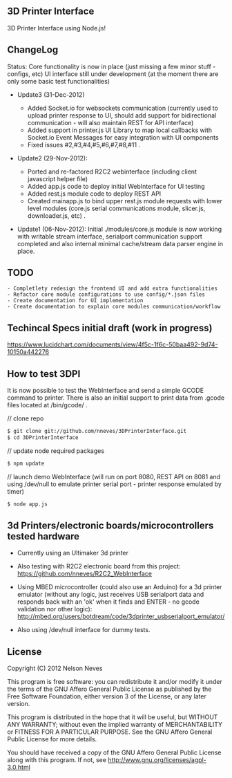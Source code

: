 3D Printer Interface
--------------------

3D Printer Interface using Node.js!

ChangeLog
---------
Status: Core functionality is now in place (just missing a few minor stuff - configs, etc)
UI interface still under development (at the moment there are only some basic test functionalities)

* Update3 (31-Dec-2012)
    - Added Socket.io for websockets communication (currently used to upload printer response to UI, should add support for bidirectional communication - will also maintain REST for API interface)
    - Added support in printer.js UI Library to map local callbacks with Socket.io Event Messages for easy integration with UI components
    - Fixed issues #2,#3,#4,#5,#6,#7,#8,#11
.

* Update2 (29-Nov-2012): 
    - Ported and re-factored R2C2 webinterface (including client javascript helper file)
    - Added app.js code to deploy initial WebInterface for UI testing
    - Added rest.js module code to deploy REST API
    - Created mainapp.js to bind upper rest.js module requests with lower level modules (core.js serial communications module, slicer.js, downloader.js, etc)
.

* Update1 (06-Nov-2012): 
Initial ./modules/core.js module is now working with writable stream interface, serialport communication support completed and also internal minimal cache/stream data parser engine in place.

TODO
----
    - Completlety redesign the frontend UI and add extra functionalities
    - Refactor core module configurations to use config/*.json files
    - Create documentation for UI implementation
    - Create documentation to explain core modules communication/workflow

Techincal Specs initial draft (work in progress)
-----------------------------
https://www.lucidchart.com/documents/view/4f5c-1f6c-50baa492-9d74-10150a442276

How to test 3DPI
----------------

It is now possible to test the WebInterface and send a simple GCODE command to printer. There is also an initial support to print data from .gcode files located at /bin/gcode/ .

// clone repo
```bash
$ git clone git://github.com/nneves/3DPrinterInterface.git
$ cd 3DPrinterInterface
```

// update node required packages
```bash
$ npm update
```

// launch demo WebInterface (will run on port 8080, REST API on 8081 and using /dev/null to emulate printer serial port - printer response emulated by timer)
```bash
$ node app.js
```

3d Printers/electronic boards/microcontrollers tested hardware
----------------------
* Currently using an Ultimaker 3d printer

* Also testing with R2C2 electronic board from this project: https://github.com/nneves/R2C2_WebInterface

* Using MBED microcontroller (could also use an Arduino) for a 3d printer emulator (without any logic, just receives USB serialport data and responds back with an 'ok' when it finds and ENTER - no gcode validation nor other logic):
http://mbed.org/users/botdream/code/3dprinter_usbserialport_emulator/

* Also using /dev/null interface for dummy tests.

License
----------------------
Copyright (C) 2012 Nelson Neves

This program is free software: you can redistribute it and/or modify
it under the terms of the GNU Affero General Public License as
published by the Free Software Foundation, either version 3 of the
License, or any later version.

This program is distributed in the hope that it will be useful,
but WITHOUT ANY WARRANTY; without even the implied warranty of
MERCHANTABILITY or FITNESS FOR A PARTICULAR PURPOSE.  See the
GNU Affero General Public License for more details.

You should have received a copy of the GNU Affero General Public License
along with this program.  If not, see http://www.gnu.org/licenses/agpl-3.0.html
